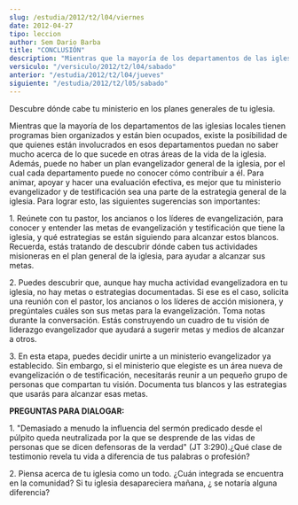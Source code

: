 ```yaml
---
slug: /estudia/2012/t2/l04/viernes
date: 2012-04-27
tipo: leccion
author: Sem Dario Barba
title: "CONCLUSIÓN"
description: "Mientras que la mayoría de los departamentos de las iglesias locales tienen programas bien organizados y están bien ocupados, existe la posibilidad de que quienes están involucrados en esos departamentos puedan no saber mucho acerca de lo que sucede en otras áreas de la vida de la iglesia."
versiculo: "/versiculo/2012/t2/l04/sabado"
anterior: "/estudia/2012/t2/l04/jueves"
siguiente: "/estudia/2012/t2/l05/sabado"
---
```


Descubre dónde cabe tu ministerio en los planes generales de tu iglesia.

Mientras que la mayoría de los departamentos de las iglesias locales tienen programas bien organizados y están bien ocupados, existe la posibilidad de que quienes están involucrados en esos departamentos puedan no saber mucho acerca de lo que sucede en otras áreas de la vida de la iglesia. Además, puede no haber un plan evangelizador general de la iglesia, por el cual cada departamento puede no conocer cómo contribuir a él. Para animar, apoyar y hacer una evaluación efectiva, es mejor que tu ministerio evangelizador y de testificación sea una parte de la estrategia general de la iglesia. Para lograr esto, las siguientes sugerencias son importantes:

1\. Reúnete con tu pastor, los ancianos o los líderes de evangelización, para conocer y entender las metas de evangelización y testificación que tiene la iglesia, y qué estrategias se están siguiendo para alcanzar estos blancos. Recuerda, estás tratando de descubrir dónde caben tus actividades misioneras en el plan general de la iglesia, para ayudar a alcanzar sus metas.

2\. Puedes descubrir que, aunque hay mucha actividad evangelizadora en tu iglesia, no hay metas o estrategias documentadas. Si ese es el caso, solicita una reunión con el pastor, los ancianos o los líderes de acción misionera, y pregúntales cuáles son sus metas para la evangelización. Toma notas durante la conversación. Estás construyendo un cuadro de tu visión de liderazgo evangelizador que ayudará a sugerir metas y medios de alcanzar a otros.

3\. En esta etapa, puedes decidir unirte a un ministerio evangelizador ya establecido. Sin embargo, si el ministerio que elegiste es un área nueva de evangelización o de testificación, necesitarás reunir a un pequeño grupo de personas que compartan tu visión. Documenta tus blancos y las estrategias que usarás para alcanzar esas metas.

**PREGUNTAS PARA DIALOGAR:**

1\. "Demasiado a menudo la influencia del sermón predicado desde el púlpito queda neutralizada por la que se desprende de las vidas de personas que se dicen defensoras de la verdad" (JT 3:290).¿Qué clase de testimonio revela tu vida a diferencia de tus palabras o profesión?

2\. Piensa acerca de tu iglesia como un todo. ¿Cuán integrada se encuentra en la comunidad? Si tu iglesia desapareciera mañana, ¿ se notaría alguna diferencia?
